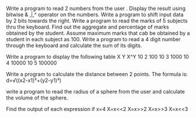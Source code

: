 Write a program to read 2 numbers from the user . Display the result using bitwise & ,|,^ operator on the numbers.
Write a program to shift input data by 2 bits towards the right.
Write a program to read the marks of 5 subjects thru the keyboard. Find out the aggregate and percentage of marks obtained by the student. Assume maximum marks that cab be obtained by a student in each subject as 100.
Write a program to read a 4 digit number through the keyboard and calculate the sum of its digits.

Write a program to display the following table
X Y X^Y
10 2 100
10 3 1000
10 4 10000
10 5 100000

Write a program to calculate the distance between 2 points. The formula is:     d=√((x2-x1)²+(y2-y1)²)

write a program to read the radius of a sphere from the user and calculate the volume of the sphere.

Find the output of each expression if x=4
X=x<<2
X=x>>2
X=x>>3
X=x<<3